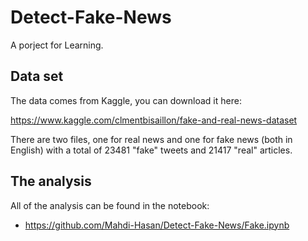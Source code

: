 # Detect-Fake-News
A porject for Learning.
## Data set

The data comes from Kaggle, you can download it here:

https://www.kaggle.com/clmentbisaillon/fake-and-real-news-dataset

There are two files, one for real news and one for fake news (both in English) with a total of 23481 "fake" tweets and 21417 "real" articles.

## The analysis

All of the analysis can be found in the notebook:

- https://github.com/Mahdi-Hasan/Detect-Fake-News/Fake.ipynb

